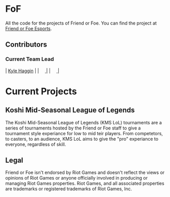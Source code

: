 # FoF
All the code for the projects of Friend or Foe.
You can find the project at [Friend or Foe Esports](https://www.fofesports.com/).

## Contributors

### Current Team Lead
|          [Kyle Haggin](https://github.com/KyleHaggin)          |
|                 [<img src="https://github.com/favicon.ico" width="15"> ](https://github.com/KyleHaggin)                 |
| [ <img src="https://static.licdn.com/sc/h/al2o9zrvru7aqj8e1x2rzsrca" width="15"> ](https://www.linkedin.com/in/kyle-haggin/) |

# Current Projects
## Koshi Mid-Seasonal League of Legends
The Koshi Mid-Seasonal League of Legends (KMS LoL) tournaments are a series of tournaments hosted by the Friend or Foe staff to give a tournament style experiance for low to mid teir players. From competetors, to casters, to an audience, KMS LoL aims to give the "pro" experiance to everyone, regardless of skill.

## Legal
Friend or Foe isn't endorsed by Riot Games and doesn't reflect the views or opinions of Riot Games or anyone officially involved in producing or managing Riot Games properties. Riot Games, and all associated properties are trademarks or registered trademarks of Riot Games, Inc.
